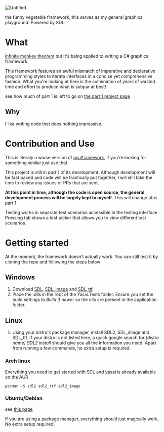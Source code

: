 ![Untitled](https://user-images.githubusercontent.com/28855597/133410381-8996ebf2-7a67-42fa-915f-e711a330dbb0.png)

the funny vegetable framework, this serves as my general graphics playground. Powered by SDL.

# What
[infinite monkey theorem](https://en.wikipedia.org/wiki/Infinite_monkey_theorem) but it's being applied to writing a C# graphics framework. 

This framework features an awful mismatch of imperative and declerative programming styles to iterate interfaces in a concise yet comprehensive fashion. What you're looking at here is the culmination of years of wasted time and effort to produce what is subpar at best!

see how much of part 1 is left to go on [the part 1 project page](https://github.com/EpicTofuu/Yasai/projects/1) 

## Why
I like writing code that does nothing impressive.

# Contribution and Use
This is literaly a worse version of [osu!framework](https://github.com/ppy/osu-framework), if you're looking for something similar just use that.

This project is still in *part 1* of its development. Although development will be fast paced and code will be frantically put together, I will still take the time to review any issues or PRs that are sent. 

**At this point in time, although the code is open source, the general development process will be largely kept to myself**. This will change after part 1.

Testing works in separate test scenarios accessible in the testing interface. Pressing tab shows a test picker that allows you to view different test scenarios.

# Getting started
At the moment, the framework doesn't actually work. You can still test it by cloning the repo and following the steps below
## Windows
1. Download [SDL](https://www.libsdl.org/download-2.0.php), [SDL_image](https://www.libsdl.org/projects/SDL_image/) and [SDL_ttf](https://www.libsdl.org/projects/SDL_ttf/). 
2. Place the .dlls in the root of the Yasai.Tests folder. Ensure you set the build settings to *Build if newer* so the dlls are present in the application folder.

## Linux
1. Using your distro's package manager, install SDL2, SDL_image and SDL_ttf. If your distro is not listed here, a quick google search for *[distro name] SDL2 install* should give you all the information you need. Apart from running a few commands, no extra setup is required.

### Arch linux
Everything you need to get started with SDL and yasai is already available on the AUR 
```
pacman -S sdl2 sdl2_ttf sdl2_image
```
### Ubuntu/Debian
see [this page](https://lazyfoo.net/tutorials/SDL/01_hello_SDL/linux/index.php)

If you are using a package manager, everything should just magically work. No extra setup required.

